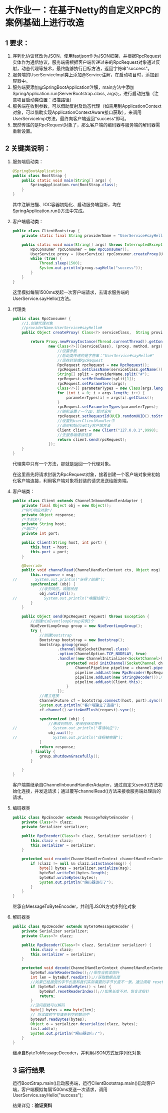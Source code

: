 # 大作业一：在基于Netty的自定义RPC的案例基础上进行改造

## 1 要求：

1. 序列化协议修改为JSON，使用fastjson作为JSON框架，并根据RpcRequest实体作为通信协议，服务端需根据客户端传递过来的RpcRequest对象通过反射，动态代理等技术，最终能够执行目标方法，返回字符串"success"。
2. 服务端的UserServiceImpl类上添加@Service注解，在启动项目时，添加到容器中。
3. 服务端要添加@SpringBootApplication注解，main方法中添加SpringApplication.run(ServerBootstrap.class, args);，进行启动扫描（注意项目启动类位置：扫描路径）
4. 服务端在收到参数，可以借助反射及动态代理（如需用到ApplicationContext对象，可以借助实现ApplicationContextAware接口获取），来调用UserServiceImpl方法，最终向客户端返回”success“即可。
5. 既然传递的是RpcRequest对象了，那么客户端的编码器与服务端的解码器需重新设置。

## 2 关键类说明：

1. 服务端启动类：

   ```java
   @SpringBootApplication
   public class BootStrap {
       public static void main(String[] args) {
           SpringApplication.run(BootStrap.class);
       }
   }
   ```

   其中注解扫描、IOC容器初始化、启动服务端监听，均在SpringApplication.run()方法中完成。

2. 客户端启动类：

   ```java
   public class ClientBootstrap {
       private static final String providerName = "UserService#sayHello#";
   
       public static void main(String[] args) throws InterruptedException {
           RpcConsumer rpcConsumer = new RpcConsumer();
           UserService proxy = (UserService) rpcConsumer.createProxy(UserService.class, providerName);
           while (true) {
               Thread.sleep(1500);
               System.out.println(proxy.sayHello("success"));
           }
       }
   }
   ```

   这里模拟每隔1500ms发起一次客户端请求，去请求服务端的UserService.sayHello()方法。

3. 代理类

   ```java
   public class RpcConsumer {
       //1.创建代理对象
       //providerName:UserService#sayHello#
       public Object createProxy( Class<?> serviceClass,  String providerName) {
   
           return Proxy.newProxyInstance(Thread.currentThread().getContextClassLoader(),
                   new Class<?>[]{serviceClass}, (proxy, method, args) -> {
                       //设置参数
                       //启动类传递的是字符串："UserService#sayHello#"
                       //现在封装成RpcRequest
                       RpcRequest rpcRequest = new RpcRequest();
                       rpcRequest.setClassName(serviceClass.getName());
                       String[] split = providerName.split("#");
                       rpcRequest.setMethodName(split[1]);
                       rpcRequest.setParameters(args);
                       Class<?>[] parameterTypes = new Class[args.length];
                       for (int i = 0; i < args.length; i++) {
                           parameterTypes[i] = args[i].getClass();
                       }
                       rpcRequest.setParameterTypes(parameterTypes);
                       //随机设置了一个ID，暂时没用
                       rpcRequest.setRequestId(UUID.randomUUID().toString());
                       //设置到userClientHandler中
                       //调用初始化netty客户端方法
                       Client client = new Client("127.0.0.1",9998);
                       //去服务端请求结果
                       return client.send(rpcRequest);
                   });
       }
   }
   ```

   代理类中只有一个方法，那就是返回一个代理对象。

   在这里首先将请求封装为RpcRequest对象，接着创建一个客户端对象来初始化客户端连接，利用客户端对象将封装的请求发送给服务端。

4. 客户端类：

   ```java
   public class Client extends ChannelInboundHandlerAdapter {
       private final Object obj = new Object();
       /*RPC响应对象*/
       private Object response;
       /*主机名*/
       private String host;
       /*端口*/
       private int port;
   
       public Client(String host, int port) {
           this.host = host;
           this.port = port;
       }
   
       @Override
       public void channelRead(ChannelHandlerContext ctx, Object msg) throws Exception {
           this.response = msg;
   //        System.out.println("获得了结果");
           synchronized (obj) {
               //收到响应，唤醒线程
               obj.notifyAll();
   //            System.out.println("唤醒线程");
           }
       }
   
       public Object send(RpcRequest request) throws Exception {
           //创建nioEventloopGroup实例1个
           NioEventLoopGroup group = new NioEventLoopGroup();
           try {
               //创建bootstrap
               Bootstrap bootstrap = new Bootstrap();
               bootstrap.group(group)
                       .channel(NioSocketChannel.class)
                       .option(ChannelOption.TCP_NODELAY, true)
                       .handler(new ChannelInitializer<SocketChannel>() {
                           protected void initChannel(SocketChannel channel) {
                               ChannelPipeline pipeline = channel.pipeline();
                               pipeline.addLast(new RpcEncoder(RpcRequest.class, new JSONSerializer()));
                               pipeline.addLast(new StringDecoder());//解码还用string
                               pipeline.addLast(Client.this);
                           }
                       });
               //建立连接
               ChannelFuture cf = bootstrap.connect(host, port).sync();
               System.out.println("客户端建立了连接");
               cf.channel().writeAndFlush(request).sync();
   
               synchronized (obj) {
                   //未收到响应，使线程继续等待
   //                System.out.println("等待响应");
                   obj.wait();
   //                System.out.println("线程被唤醒");
               }
               return response;
           } finally {
               group.shutdownGracefully();
           }
   
       }
   }
   ```

   客户端类继承自ChannelInboundHandlerAdapter，通过自定义send()方法初始化连接，并发送请求；通过覆写channelRead()方法来接收服务端处理后的请求。

5. 编码器类

   ```java
   public class RpcEncoder extends MessageToByteEncoder {
       private Class<?> clazz;
       private Serializer serializer;
   
       public RpcEncoder(Class<?> clazz, Serializer serializer) {
           this.clazz = clazz;
           this.serializer = serializer;
       }
   
       protected void encode(ChannelHandlerContext channelHandlerContext, Object msg, ByteBuf byteBuf) throws Exception {
           if (clazz != null && clazz.isInstance(msg)) {
               byte[] bytes = serializer.serialize(msg);
               byteBuf.writeInt(bytes.length);
               byteBuf.writeBytes(bytes);
               System.out.println("编码器运行了");
           }
       }
   }
   ```

   继承自MessageToByteEncoder，并利用JSON方式序列化对象

6. 解码器类

   ```java
   public class RpcDecoder extends ByteToMessageDecoder {
       private Serializer serializer;
       private Class<?> clazz;
   
       public RpcDecoder(Class<?> clazz, Serializer serializer) {
           this.clazz = clazz;
           this.serializer = serializer;
       }
   
       protected void decode(ChannelHandlerContext channelHandlerContext, ByteBuf byteBuf, List<Object> list) throws Exception {
           byteBuf.markReaderIndex();//保存当前读指针
           int len = byteBuf.readInt();//获取数据长度
           //如果已经接受的字节长度和我们实际需要的字节长度不一致，通过调用 resetReaderIndex 来重置了 ByteBuf 的读位置
           if (byteBuf.readableBytes() < len) {
               byteBuf.resetReaderIndex();//如果长度不对，恢复读指针
               return;
           }
           //没问题就可以解码
           byte[] bytes = new byte[len];
           // 将读取的字节填充到空的数组中
           byteBuf.readBytes(bytes);
           Object o = serializer.deserialize(clazz, bytes);
           list.add(o);
           System.out.println("解码器运行了");
       }
   }
   ```

   继承自ByteToMessageDecoder，并利用JSON方式反序列化对象

   ## 3 运行结果

   运行BootStrap.main()启动服务端，运行ClientBootstrap.main()启动客户端，客户端模拟每隔1500ms发送一次请求，调用UserService.sayHello("success");

   结果详见：**验证资料**

   


